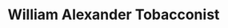 ---
title: "William Alexander Tobacconist"
url: /lynchburg/william-alexander-tobacconist/
shop: tobacco
---